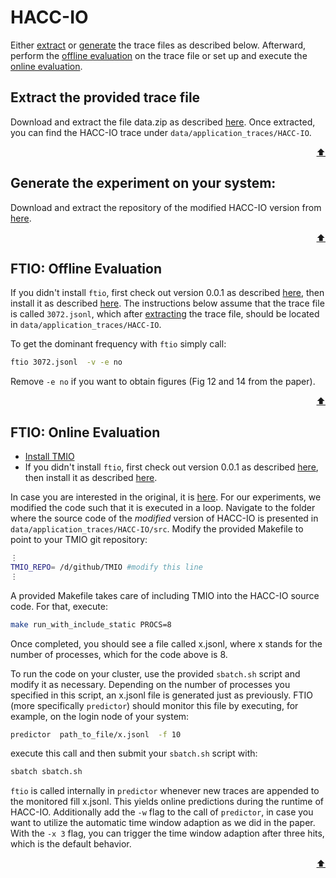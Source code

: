 # HACC-IO

Either [extract](#extract-the-provided-trace-file) or [generate](#generate-the-experiment-on-your-system) the trace files as described below. 
Afterward, perform the [offline evaluation](#ftio-offline-evaluation) on the trace file or set up and execute the [online evaluation](#ftio-online-evaluation).

## Extract the provided trace file
Download and extract the file data.zip as described [here](/artifacts/ipdps24/README.md#extracting-the-data-set).
Once extracted, you can find the HACC-IO trace under `data/application_traces/HACC-IO`.

<p align="right"><a href="#hacc-io">⬆</a></p>


## Generate the experiment on your system:
Download and extract the repository of the modified HACC-IO version from [here](https://github.com/A-Tarraf/hacc-io). 

<p align="right"><a href="#hacc-io">⬆</a></p>



## FTIO: Offline Evaluation 
If you didn't install `ftio`, first check out version 0.0.1 as described [here](/artifacts/ipdps24/README.md#ftio-version), then install it as described [here](https://github.com/tuda-parallel/FTIO#installation).
The instructions below assume that the trace file is called `3072.jsonl`, which after [extracting](#extract-the-provided-trace-file) the trace file, should be located in `data/application_traces/HACC-IO`.

To get the dominant frequency with `ftio` simply call:
```sh
ftio 3072.jsonl  -v -e no  
```
Remove `-e no` if you want to obtain figures (Fig 12 and 14 from the paper).


<p align="right"><a href="#hacc-io">⬆</a></p>


## FTIO: Online Evaluation
- [Install TMIO](https://github.com/tuda-parallel/TMIO#installation) 
- If you didn't install `ftio`, first check out version 0.0.1 as described [here](/artifacts/ipdps24/README.md#ftio-version), then install it as described [here](https://github.com/tuda-parallel/FTIO#installation).

In case you are interested in the original, it is [here](https://github.com/glennklockwood/hacc-io). For our experiments, we modified the code such that it is executed in a loop.
Navigate to the folder where the source code of the _modified_ version of HACC-IO is presented in `data/application_traces/HACC-IO/src`. Modify the provided Makefile to point to your TMIO git repository:

```bash
⋮
TMIO_REPO= /d/github/TMIO #modify this line
⋮

```

A provided Makefile takes care of including TMIO into the HACC-IO source code. For that, execute:
```bash
make run_with_include_static PROCS=8
```
Once completed, you should see a file called x.jsonl, where x stands for the number of processes, which for the code above is 8. 

To run the code on your cluster, use the provided `sbatch.sh` script and modify it as necessary. Depending on the number of processes you specified in this script, an x.jsonl file is generated just as previously. FTIO (more specifically `predictor`) should monitor this file by executing, for example, on the login node of your system:
```bash
predictor  path_to_file/x.jsonl  -f 10  
```
execute this call and then submit your `sbatch.sh` script with:
```bash
sbatch sbatch.sh
```
`ftio` is called internally in `predictor` whenever new traces are appended to the monitored fill x.jsonl. This yields online predictions during the runtime of HACC-IO. Additionally add the `-w` flag to the call of `predictor`, in case you want to utilize the automatic time window adaption as we did in the paper. With the `-x 3` flag, you can trigger the time window adaption after three hits, which is the default behavior.

<p align="right"><a href="#ior">⬆</a></p>